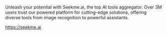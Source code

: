 Unleash your potential with Seekme.ai, the top AI tools aggregator. Over 3M users trust our powered platform for cutting-edge solutions, offering diverse tools from image recognition to powerful assistants.

https://seekme.ai
